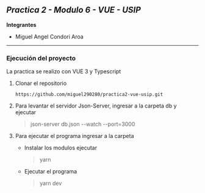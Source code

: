 ## *Practica 2 -  Modulo 6 - VUE - USIP* 

**Integrantes**

 - Miguel Angel Condori Aroa

-----------------------------------------
### Ejecución del proyecto

La practica se realizo con VUE 3 y Typescript

1. Clonar el repositorio 

    `https://github.com/miguel290280/practica2-vue-usip.git`

2. Para levantar el servidor Json-Server, ingresar a la carpeta db y ejecutar

    > json-server db.json --watch --port=3000

3. Para ejecutar el programa ingresar a la carpeta

    * Instalar los modulos ejecutar
      > yarn

    * Ejecutar el programa
      > yarn dev